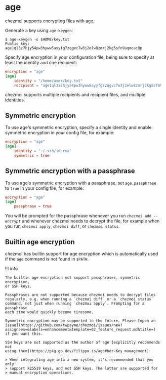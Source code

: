# age

chezmoi supports encrypting files with [age](https://age-encryption.org/).

Generate a key using `age-keygen`:

```console
$ age-keygen -o $HOME/key.txt
Public key: age1ql3z7hjy54pw3hyww5ayyfg7zqgvc7w3j2elw8zmrj2kg5sfn9aqmcac8p
```

Specify age encryption in your configuration file, being sure to specify at
least the identity and one recipient:

```toml title="~/.config/chezmoi/chezmoi.toml"
encryption = "age"
[age]
    identity = "/home/user/key.txt"
    recipient = "age1ql3z7hjy54pw3hyww5ayyfg7zqgvc7w3j2elw8zmrj2kg5sfn9aqmcac8p"
```

chezmoi supports multiple recipients and recipient files, and multiple
identities.

## Symmetric encryption

To use age's symmetric encryption, specify a single identity and enable
symmetric encryption in your config file, for example:

```toml title="~/.config/chezmoi/chezmoi.toml"
encryption = "age"
[age]
    identity = "~/.ssh/id_rsa"
    symmetric = true
```

## Symmetric encryption with a passphrase

To use age's symmetric encryption with a passphrase, set `age.passphrase` to
`true` in your config file, for example:

```toml title="~/.config/chezmoi/chezmoi.toml"
encryption = "age"
[age]
    passphrase = true
```

You will be prompted for the passphrase whenever you run `chezmoi add
--encrypt` and whenever chezmoi needs to decrypt the file, for example when you
run `chezmoi apply`, `chezmoi diff`, or `chezmoi status`.

## Builtin age encryption

chezmoi has builtin support for age encryption which is automatically used if
the `age` command is not found in `$PATH`.

!!! info

    The builtin age encryption not support passphrases, symmetric encryption,
    or SSH keys.

    Passphrases are not supported because chezmoi needs to decrypt files
    regularly, e.g. when running a `chezmoi diff` or a `chezmoi status`
    command, not just when running `chezmoi apply`. Prompting for a passphrase
    each time would quickly become tiresome.

    Symmetric encryption may be supported in the future. Please [open an
    issue](https://github.com/twpayne/chezmoi/issues/new?assignees=&labels=enhancement&template=02_feature_request.md&title=)
    if you want this.

    SSH keys are not supported as the author of age [explicitly recommends not
    using them](https://pkg.go.dev/filippo.io/age#hdr-Key_management):

    > When integrating age into a new system, it's recommended that you only
    > support X25519 keys, and not SSH keys. The latter are supported for
    > manual encryption operations.
